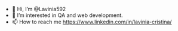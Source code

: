 - 👋 Hi, I’m @Lavinia592
- 👀 I’m interested in QA and web development. 
- 📫 How to reach me https://www.linkedin.com/in/lavinia-cristina/


<!---
Lavinia592/Lavinia592 is a ✨ special ✨ repository because its `README.md` (this file) appears on your GitHub profile.
You can click the Preview link to take a look at your changes.
--->
